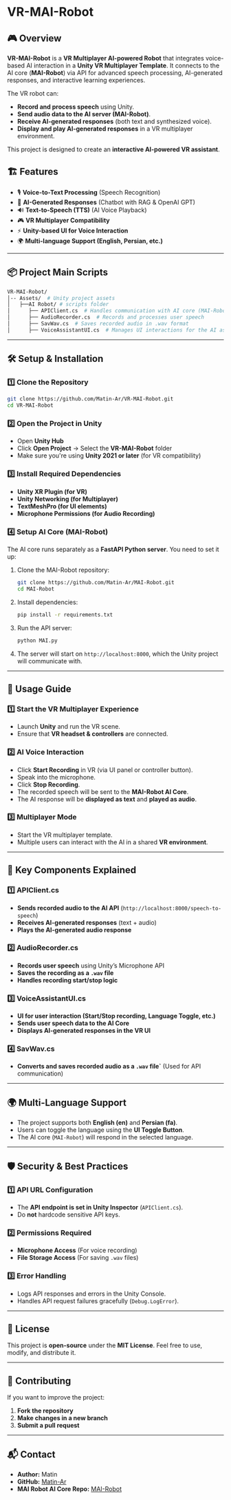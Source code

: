 # VR-MAI-Robot

## 🎮 Overview
**VR-MAI-Robot** is a **VR Multiplayer AI-powered Robot** that integrates voice-based AI interaction in a **Unity VR Multiplayer Template**. It connects to the AI core (**MAI-Robot**) via API for advanced speech processing, AI-generated responses, and interactive learning experiences.

The VR robot can:
- **Record and process speech** using Unity.
- **Send audio data to the AI server (MAI-Robot)**.
- **Receive AI-generated responses** (both text and synthesized voice).
- **Display and play AI-generated responses** in a VR multiplayer environment.

This project is designed to create an **interactive AI-powered VR assistant**.

## 🏗️ Features
- 🎙️ **Voice-to-Text Processing** (Speech Recognition)
- 🧠 **AI-Generated Responses** (Chatbot with RAG & OpenAI GPT)
- 🔊 **Text-to-Speech (TTS)** (AI Voice Playback)
- 🎮 **VR Multiplayer Compatibility**
- ⚡ **Unity-based UI for Voice Interaction**
- 🌍 **Multi-language Support (English, Persian, etc.)**

---

## 📦 Project Main Scripts
```bash
VR-MAI-Robot/
│-- Assets/  # Unity project assets
│   ├──AI Robot/ # scripts folder
│      ├── APIClient.cs  # Handles communication with AI core (MAI-Robot)
│      ├── AudioRecorder.cs  # Records and processes user speech
│      ├── SavWav.cs  # Saves recorded audio in .wav format
│      ├── VoiceAssistantUI.cs  # Manages UI interactions for the AI assistant
```

---

## 🛠️ Setup & Installation
### **1️⃣ Clone the Repository**
```sh
git clone https://github.com/Matin-Ar/VR-MAI-Robot.git
cd VR-MAI-Robot
```

### **2️⃣ Open the Project in Unity**
- Open **Unity Hub**
- Click **Open Project** → Select the **VR-MAI-Robot** folder
- Make sure you're using **Unity 2021 or later** (for VR compatibility)

### **3️⃣ Install Required Dependencies**
- **Unity XR Plugin (for VR)**
- **Unity Networking (for Multiplayer)**
- **TextMeshPro (for UI elements)**
- **Microphone Permissions (for Audio Recording)**

### **4️⃣ Setup AI Core (MAI-Robot)**
The AI core runs separately as a **FastAPI Python server**. You need to set it up:
1. Clone the MAI-Robot repository:
   ```sh
   git clone https://github.com/Matin-Ar/MAI-Robot.git
   cd MAI-Robot
   ```
2. Install dependencies:
   ```sh
   pip install -r requirements.txt
   ```
3. Run the API server:
   ```sh
   python MAI.py
   ```
4. The server will start on `http://localhost:8000`, which the Unity project will communicate with.

---

## 🚀 Usage Guide
### **1️⃣ Start the VR Multiplayer Experience**
- Launch **Unity** and run the VR scene.
- Ensure that **VR headset & controllers** are connected.

### **2️⃣ AI Voice Interaction**
- Click **Start Recording** in VR (via UI panel or controller button).
- Speak into the microphone.
- Click **Stop Recording**.
- The recorded speech will be sent to the **MAI-Robot AI Core**.
- The AI response will be **displayed as text** and **played as audio**.

### **3️⃣ Multiplayer Mode**
- Start the VR multiplayer template.
- Multiple users can interact with the AI in a shared **VR environment**.

---

## 🔧 Key Components Explained
### **1️⃣ APIClient.cs**
- **Sends recorded audio to the AI API** (`http://localhost:8000/speech-to-speech`)
- **Receives AI-generated responses** (text + audio)
- **Plays the AI-generated audio response**

### **2️⃣ AudioRecorder.cs**
- **Records user speech** using Unity’s Microphone API
- **Saves the recording as a `.wav` file**
- **Handles recording start/stop logic**

### **3️⃣ VoiceAssistantUI.cs**
- **UI for user interaction (Start/Stop recording, Language Toggle, etc.)**
- **Sends user speech data to the AI Core**
- **Displays AI-generated responses in the VR UI**

### **4️⃣ SavWav.cs**
- **Converts and saves recorded audio as a `.wav` file`** (Used for API communication)

---

## 🌍 Multi-Language Support
- The project supports both **English (en)** and **Persian (fa)**.
- Users can toggle the language using the **UI Toggle Button**.
- The AI core (`MAI-Robot`) will respond in the selected language.

---

## 🛡️ Security & Best Practices
### **1️⃣ API URL Configuration**
- The **API endpoint is set in Unity Inspector** (`APIClient.cs`).
- Do **not** hardcode sensitive API keys.

### **2️⃣ Permissions Required**
- **Microphone Access** (For voice recording)
- **File Storage Access** (For saving `.wav` files)

### **3️⃣ Error Handling**
- Logs API responses and errors in the Unity Console.
- Handles API request failures gracefully (`Debug.LogError`).

---

## 📜 License
This project is **open-source** under the **MIT License**. Feel free to use, modify, and distribute it.

---

## 🤝 Contributing
If you want to improve the project:
1. **Fork the repository**
2. **Make changes in a new branch**
3. **Submit a pull request**

---

## 📬 Contact
- **Author:** Matin
- **GitHub:** [Matin-Ar](https://github.com/Matin-Ar)
- **MAI Robot AI Core Repo:** [MAI-Robot](https://github.com/Matin-Ar/MAI-Robot)
